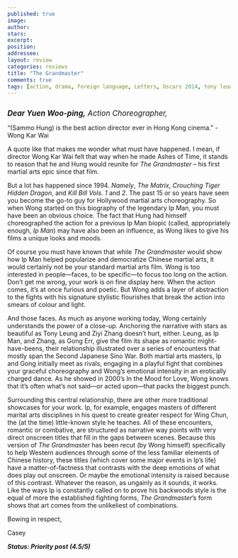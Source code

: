 ```yaml
---
published: true
image:
author: 
stars: 
excerpt: 
position: 
addressee: 
layout: review
categories: reviews
title: "The Grandmaster"
comments: true
tags: [action, drama, foreign language, Letters, Oscars 2014, tony leung, wong kar wai, ziyi zhang]
---
```

<div><p><span class="full-image-block ssNonEditable"><span><a href="/letters/2013/9/3/the-grandmaster.html"><img src="http://static.squarespace.com/static/5005f6bcc4aa41161b33e89e/5329cf1fe4b07c068ebf74de/5329cf1fe4b07c068ebf78a8/1378229368217/the-grandmaster.jpg" alt="" /></a></span></span></p>
<p><em style="font-size:120%;"><strong>Dear Yuen Woo-ping,</strong> Action Choreographer,</em></p>
<p>&#8220;(Sammo Hung) is the best action director ever in Hong Kong cinema.&#8221; - Wong Kar Wai&nbsp;</p>
<p>A quote like that makes me wonder what must have happened. I mean, if director Wong Kar Wai felt that way when he made Ashes of Time, it stands to reason that he and Hung would reunite for <em>The Grandmaster</em> &ndash; his first martial arts epic since that film.&nbsp;</p>
<p>But a lot has happened since 1994. <em>Namely</em>, <em>The Matrix</em>, <em>Crouching Tiger Hidden Dragon</em>, and <em>Kill Bill Vols. 1</em> and <em>2</em>. The past 15 or so years have seen you become the go-to guy for Hollywood martial arts choreography. So when Wong started on this biography of the legendary Ip Man, you must have been an obvious choice. The fact that Hung had himself choreographed the action for a previous Ip Man biopic (called, appropriately enough, <em>Ip Man</em>) may have also been an influence, as Wong likes to give his films a unique looks and moods.</p>
<p>Of course you must have known that while <em>The Grandmaster</em> would show how Ip Man helped popularize and democratize Chinese martial arts, it would certainly not be your standard martial arts film. Wong is too interested in people&mdash;faces, to be specific&mdash;to focus too long on the action. Don&#8217;t get me wrong, your work is on fine display here. When the action comes, it&#8217;s at once furious and poetic. But Wong adds a layer of abstraction to the fights with his signature stylistic flourishes that break the action into smears of colour and light.</p>
<p>And those faces. As much as anyone working today, Wong certainly understands the power of a close-up. Anchoring the narrative with stars as beautiful as Tony Leung and Ziyi Zhang doesn&#8217;t hurt, either. Leung, as Ip Man, and Zhang, as Gong Err, give the film its shape as romantic might-have-beens, their relationship illustrated over a series of encounters that mostly span the Second Japanese Sino War. Both martial arts masters, Ip and Gong initially meet as rivals, engaging in a playful fight that combines your graceful choreography and Wong&#8217;s emotional intensity in an erotically charged dance. As he showed in 2000&#8217;s In the Mood for Love, Wong knows that it&#8217;s often what&#8217;s not said&mdash;or acted upon&mdash;that packs the biggest punch.</p>
<p>Surrounding this central relationship, there are other more traditional showcases for your work. Ip, for example, engages masters of different marital arts disciplines in his quest to create greater respect for Wing Chun, the (at the time) little-known style he teaches. All of these encounters, romantic or combative, are structured as narrative way points with very direct onscreen titles that fill in the gaps between scenes. Because this version of <em>The Grandmaster</em> has been recut (by Wong himself) specifically to help Western audiences through some of the less familiar elements of Chinese history, these titles (which cover some major events in Ip&#8217;s life) have a matter-of-factness that contrasts with the deep emotions of what does play out onscreen. Or maybe the emotional intensity is raised because of this contrast. Whatever the reason, as ungainly as it sounds, it works. Like the ways Ip is constantly called on to prove his backwoods style is the equal of more the established fighting forms, <em>The Grandmaster</em>&#8217;s form shows that art comes from the unlikeliest of combinations.</p>
<p>Bowing in respect,</p>
<p>Casey</p>
<p><em><strong>Status: Priority post (4.5/5)</strong></em></p></div>
